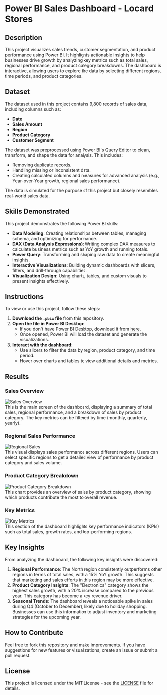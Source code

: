 # Power BI Sales Dashboard - Locard Stores

## Description
This project visualizes sales trends, customer segmentation, and product performance using Power BI. It highlights actionable insights to help businesses drive growth by analyzing key metrics such as total sales, regional performance, and product category breakdowns. The dashboard is interactive, allowing users to explore the data by selecting different regions, time periods, and product categories.

## Dataset
The dataset used in this project contains 9,800 records of sales data, including columns such as:
- **Date**
- **Sales Amount**
- **Region**
- **Product Category**
- **Customer Segment**

The dataset was preprocessed using Power BI's Query Editor to clean, transform, and shape the data for analysis. This includes:
- Removing duplicate records.
- Handling missing or inconsistent data.
- Creating calculated columns and measures for advanced analysis (e.g., Year-over-Year growth, regional sales performance).

The data is simulated for the purpose of this project but closely resembles real-world sales data.

## Skills Demonstrated
This project demonstrates the following Power BI skills:
- **Data Modeling**: Creating relationships between tables, managing schema, and optimizing for performance.
- **DAX (Data Analysis Expressions)**: Writing complex DAX measures to calculate business metrics such as YoY growth and running totals.
- **Power Query**: Transforming and shaping raw data to create meaningful insights.
- **Interactive Visualizations**: Building dynamic dashboards with slicers, filters, and drill-through capabilities.
- **Visualization Design**: Using charts, tables, and custom visuals to present insights effectively.

## Instructions
To view or use this project, follow these steps:
1. **Download the `.pbix` file** from this repository.
2. **Open the file in Power BI Desktop**:
   - If you don't have Power BI Desktop, download it from [here](https://powerbi.microsoft.com/desktop/).
   - Once opened, Power BI will load the dataset and generate the visualizations.
3. **Interact with the dashboard**:
   - Use slicers to filter the data by region, product category, and time period.
   - Hover over charts and tables to view additional details and metrics.

## Results

### Sales Overview
![Sales Overview](Screenshot(32).png)  
This is the main screen of the dashboard, displaying a summary of total sales, regional performance, and a breakdown of sales by product category. The key metrics can be filtered by time (monthly, quarterly, yearly).

### Regional Sales Performance
![Regional Sales](images/regional-sales.png)  
This visual displays sales performance across different regions. Users can select specific regions to get a detailed view of performance by product category and sales volume.

### Product Category Breakdown
![Product Category Breakdown](images/product-category.png)  
This chart provides an overview of sales by product category, showing which products contribute the most to overall revenue.

### Key Metrics
![Key Metrics](images/key-metrics.png)  
This section of the dashboard highlights key performance indicators (KPIs) such as total sales, growth rates, and top-performing regions.

## Key Insights
From analyzing the dashboard, the following key insights were discovered:
1. **Regional Performance**: The North region consistently outperforms other regions in terms of total sales, with a 15% YoY growth. This suggests that marketing and sales efforts in this region may be more effective.
2. **Product Category Insights**: The "Electronics" category shows the highest sales growth, with a 20% increase compared to the previous year. This category has become a key revenue driver.
3. **Seasonal Trends**: The dashboard reveals a noticeable spike in sales during Q4 (October to December), likely due to holiday shopping. Businesses can use this information to adjust inventory and marketing strategies for the upcoming year.

## How to Contribute
Feel free to fork this repository and make improvements. If you have suggestions for new features or visualizations, create an issue or submit a pull request.

## License
This project is licensed under the MIT License - see the [LICENSE](LICENSE) file for details.


